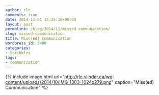 ```yaml
---
author: rlc
comments: true
date: 2014-11-01 15:25:16+00:00
layout: post
permalink: /blog/2014/11/missed-communication/
slug: missed-communication
title: Miss(ed) Communication
wordpress_id: 3400
categories:
- Scribbles
tags:
- communication
---
```


{% include image.html url="http://rlc.vlinder.ca/wp-content/uploads/2014/10/IMG_1303-1024x279.png" caption="Miss(ed) Communication" %}

